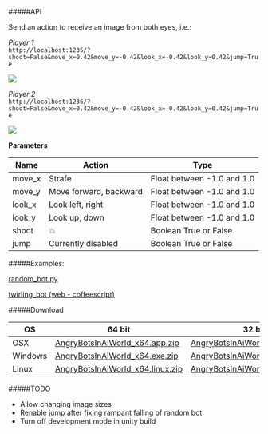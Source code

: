 #####API

Send an action to receive an image from both eyes, i.e.:

_Player 1_<br>
`http://localhost:1235/?shoot=False&move_x=0.42&move_y=-0.42&look_x=-0.42&look_y=0.42&jump=True`

<img src="http://i.imgur.com/4RkNGEE.png"/>

_Player 2_<br>
`http://localhost:1236/?shoot=False&move_x=0.42&move_y=-0.42&look_x=-0.42&look_y=0.42&jump=True`

<img src="http://i.imgur.com/thy5JUh.png"/>

**Parameters**

Name       | Action                    | Type                      
---------  | -------------------       | -------------------------- 
move_x     | Strafe                    | Float between -1.0 and 1.0 
move_y     | Move forward, backward    | Float between -1.0 and 1.0 
look_x     | Look left, right          | Float between -1.0 and 1.0 
look_y     | Look up, down             | Float between -1.0 and 1.0 
shoot      | :boom:                    | Boolean True or False      
jump       | Currently disabled        | Boolean True or False      

#####Examples:

[random_bot.py](https://github.com/aiworld/AngryBotsInAiWorld/blob/master/examples/random_bot.py)

[twirling_bot (web - coffeescript)](https://github.com/aiworld/AngryBotsInAiWorld/tree/master/examples/twirling_bot)

#####Download

OS       | 64 bit | 32 bit                      
-------- | ------ | ------
OSX | [AngryBotsInAiWorld_x64.app.zip](https://www.dropbox.com/s/6nlji9u81q0yjyf/AngryBotsInAiWorld_x64.app.zip) |  [AngryBotsInAiWorld_x86.app.zip](https://www.dropbox.com/s/um0cw1r1da8dqg8/AngryBotsInAiWorld_x86.app.zip)
Windows | [AngryBotsInAiWorld_x64.exe.zip](https://www.dropbox.com/s/3atnk5pvlao9m7w/AngryBotsInAiWorld_x64.exe.zip) |  [AngryBotsInAiWorld_x86.exe.zip](https://www.dropbox.com/s/f2fyoz3doql702a/AngryBotsInAiWorld_x86.exe.zip)
Linux | [AngryBotsInAiWorld_x64.linux.zip](https://www.dropbox.com/s/7eua5fob1sq4ht2/AngryBotsInAiWorld_x64.linux.zip) | [AngryBotsInAiWorld_x86.linux.zip](https://www.dropbox.com/s/5ufyr2r7ajf9c2s/AngryBotsInAiWorld_x86.linux.zip)

#####TODO
- Allow changing image sizes
- Renable jump after fixing rampant falling of random bot
- Turn off development mode in unity build

